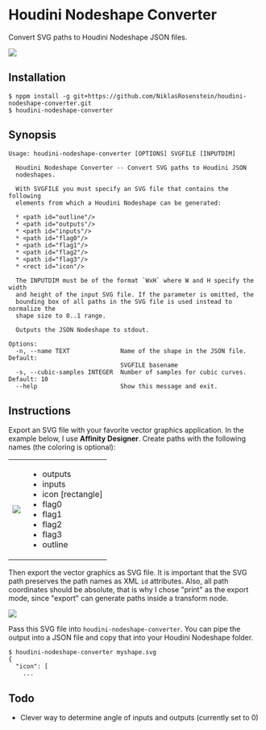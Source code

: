 # Houdini Nodeshape Converter

Convert SVG paths to Houdini Nodeshape JSON files.

<img align="center" src="http://i.imgur.com/ueuVCuL.jpg">

## Installation

    $ nppm install -g git+https://github.com/NiklasRosenstein/houdini-nodeshape-converter.git
    $ houdini-nodeshape-converter

## Synopsis

```
Usage: houdini-nodeshape-converter [OPTIONS] SVGFILE [INPUTDIM]

  Houdini Nodeshape Converter -- Convert SVG paths to Houdini JSON
  nodeshapes.

  With SVGFILE you must specify an SVG file that contains the following
  elements from which a Houdini Nodeshape can be generated:

  * <path id="outline"/>
  * <path id="outputs"/>
  * <path id="inputs"/>
  * <path id="flag0"/>
  * <path id="flag1"/>
  * <path id="flag2"/>
  * <path id="flag3"/>
  * <rect id="icon"/>

  The INPUTDIM must be of the format `WxH` where W and H specify the width
  and height of the input SVG file. If the parameter is omitted, the
  bounding box of all paths in the SVG file is used instead to normalize the
  shape size to 0..1 range.

  Outputs the JSON Nodeshape to stdout.

Options:
  -n, --name TEXT              Name of the shape in the JSON file. Default:
                               SVGFILE basename
  -s, --cubic-samples INTEGER  Number of samples for cubic curves. Default: 10
  --help                       Show this message and exit.
```

## Instructions

Export an SVG file with your favorite vector graphics application. In the
example below, I use **Affinity Designer**. Create paths with the following
names (the coloring is optional):

<table>
  <tr>
    <td>
      <img src="http://i.imgur.com/2zzr1ts.png">
    </td>
    <td>
      <ul>
        <li>outputs</li>
        <li>inputs</li>
        <li>icon [rectangle]</li>
        <li>flag0</li>
        <li>flag1</li>
        <li>flag2</li>
        <li>flag3</li>
        <li>outline</li>
      </ul>
    </td>
  </tr>
</table>

Then export the vector graphics as SVG file. It is important that the SVG
path preserves the path names as XML `id` attributes. Also, all path
coordinates should be absolute, that is why I chose "print" as the export
mode, since "export" can generate paths inside a transform node.

![](http://i.imgur.com/clRCQ84.png)

Pass this SVG file into `houdini-nodeshape-converter`. You can pipe the
output into a JSON file and copy that into your Houdini Nodeshape folder.

    $ houdini-nodeshape-converter myshape.svg
    {
      "icon": [
        ...

## Todo

- Clever way to determine angle of inputs and outputs (currently set to 0)
